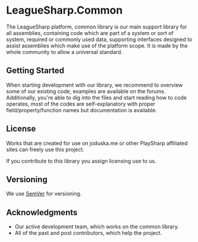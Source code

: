 # LeagueSharp.Common

The LeagueSharp platform, common library is our main support library for all assemblies, containing code which are part of a system or sort of system, required or commonly used data, supporting interfaces designed to assist assemblies which make use of the platform scope. It is made by the whole community to allow a universal standard.

## Getting Started

When starting development with our library, we recommend to overview some of our existing code, examples are available on the forums.
Additionally, you're able to dig into the files and start reading how to code operates, most of the codes are self-explanatory with proper field/property/function names but documentation is available.

## License

Works that are created for use on joduska.me or other PlaySharp affiliated sites can freely use this project.

If you contribute to this library you assign licensing use to us.

## Versioning

We use [SemVer](http://semver.org/) for versioning.

## Acknowledgments

* Our active development team, which works on the common library.
* All of the past and post contributors, which help the project.
